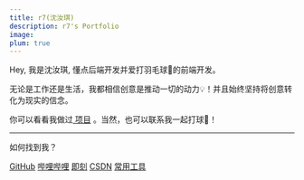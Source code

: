 ```yaml
---
title: r7(沈汝琪)
description: r7's Portfolio
image:
plum: true
---
```


Hey, 我是沈汝琪, 懂点后端开发并爱打羽毛球🏸的前端开发。

无论是工作还是生活，我都相信创意是推动一切的动力💡！并且始终坚持将创意转化为现实的信念。

你可以看看我做过[<Home op-75 w-5 inline h-5 /> 项目](/projects) 。当然，也可以联系我一起打球🏸！

<div flex-auto />

---

如何找到我？

<p flex="~ gap-3 wrap" class="mt--2!">
  <a href="https://github.com/wtechtec" target="_blank"><span op75 i-simple-icons-github /> GitHub</a>
  <a href="https://space.bilibili.com/16159014" target="_blank"><span op75 i-simple-icons-bilibili /> 哔哩哔哩</a>
  <a href="https://web.okjike.com/u/006e2805-aaa1-4a27-903f-8905ddf21911" target="_blank" > <Jike op-75 w-5 inline h-5/> 即刻</a>
  <a href="https://blog.csdn.net/weixin_42429220?spm=1000.2115.3001.5343" target="_blank" > <span i-simple-icons-camunda/> CSDN</a>
  <a href="/sitemap" target="_blank" > <span i-simple-icons-roadmapdotsh/> 常用工具</a>
</p>
